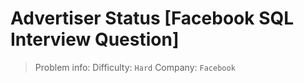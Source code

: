 # Advertiser Status [Facebook SQL Interview Question]

> Problem info:
> Difficulty: `Hard`
> Company: `Facebook`

